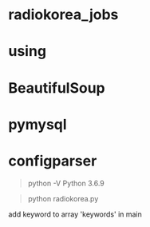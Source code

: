 # radiokorea_jobs

# using

# BeautifulSoup

# pymysql

# configparser

> python -V
> Python 3.6.9

> python radiokorea.py

add keyword to array 'keywords' in main

